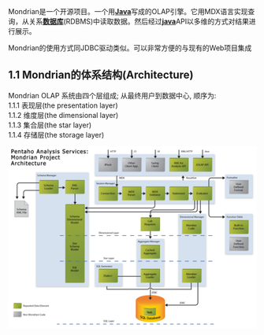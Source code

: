 Mondrian是一个开源项目。一个用[**Java**](http://lib.csdn.net/base/java)写成的OLAP引擎。它用MDX语言实现查询，从关系[**数据库**](http://lib.csdn.net/base/mysql)\(RDBMS\)中读取数据。然后经过[**java**](http://lib.csdn.net/base/java)API以多维的方式对结果进行展示。

Mondrian的使用方式同JDBC驱动类似。可以非常方便的与现有的Web项目集成

## 1.1 Mondrian的体系结构\(Architecture\)

Mondrian OLAP 系统由四个层组成; 从最终用户到数据中心, 顺序为:   
1.1.1 表现层\(the presentation layer\)  
1.1.2 维度层\(the dimensional layer\)  
1.1.3 集合层\(the star layer\)  
1.1.4 存储层\(the storage layer\)

![](/assets/mondrian.png)

